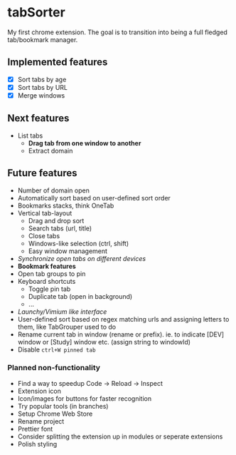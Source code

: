 # tabSorter

My first chrome extension. The goal is to transition into being a full fledged tab/bookmark manager.

## Implemented features

- [x] Sort tabs by age
- [x] Sort tabs by URL
- [x] Merge windows

## Next features


- List tabs
  - **Drag tab from one window to another**
  - Extract domain

## Future features

- Number of domain open
- Automatically sort based on user-defined sort order
- Bookmarks stacks, think OneTab
- Vertical tab-layout
  - Drag and drop sort
  - Search tabs (url, title)
  - Close tabs
  - Windows-like selection (ctrl, shift)
  - Easy window management
- _Synchronize open tabs on different devices_
- __Bookmark features__
- Open tab groups to pin
- Keyboard shortcuts
  - Toggle pin tab
  - Duplicate tab (open in background)
  - ...
- _Launchy/Vimium like interface_
- User-defined sort based on regex matching urls and assigning letters to them, like TabGrouper used to do
- Rename current tab in window (rename or prefix). ie. to indicate [DEV] window or [Study] window etc. (assign string to windowId)
- Disable `ctrl+W pinned tab`

### Planned non-functionality

- Find a way to speedup Code -> Reload -> Inspect
- Extension icon
- Icon/images for buttons for faster recognition
- Try popular tools (in branches)
- Setup Chrome Web Store
- Rename project
- Prettier font
- Consider splitting the extension up in modules or seperate extensions
- Polish styling
